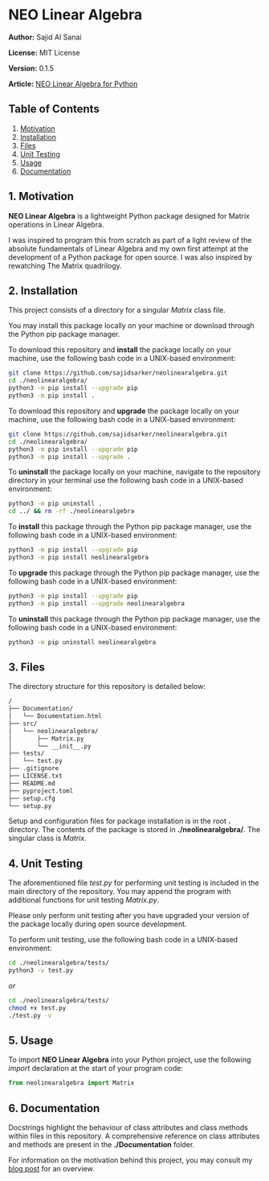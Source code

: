 # NEO Linear Algebra

**Author:** Sajid Al Sanai

**License:** MIT License

**Version:** 0.1.5

**Article:** [NEO Linear Algebra for Python](https://sajidsarker.github.io/2022/09/10/neo-linear-algebra-for-python.html)

## Table of Contents
1. [Motivation](https://github.com/sajidsarker/neolinearalgebra/blob/main/README.md#1-motivation)
2. [Installation](https://github.com/sajidsarker/neolinearalgebra/blob/main/README.md#2-installation)
3. [Files](https://github.com/sajidsarker/neolinearalgebra/blob/main/README.md#3-files)
4. [Unit Testing](https://github.com/sajidsarker/neolinearalgebra/blob/main/README.md#4-unit-testing)
5. [Usage](https://github.com/sajidsarker/neolinearalgebra/blob/main/README.md#5-usage)
6. [Documentation](https://github.com/sajidsarker/neolinearalgebra/blob/main/README.md#6-documentation)

## 1. Motivation

**NEO Linear Algebra** is a lightweight Python package designed for Matrix operations in Linear Algebra.

I was inspired to program this from scratch as part of a light review of the absolute fundamentals of Linear Algebra and my own first attempt at the development of a Python package for open source. I was also inspired by rewatching The Matrix quadrilogy.

## 2. Installation

This project consists of a directory for a singular *Matrix* class file.

You may install this package locally on your machine or download through the Python pip package manager.

To download this repository and **install** the package locally on your machine, use the following bash code in a UNIX-based environment:

```bash
git clone https://github.com/sajidsarker/neolinearalgebra.git
cd ./neolinearalgebra/
python3 -m pip install --upgrade pip
python3 -m pip install .
```

To download this repository and **upgrade** the package locally on your machine, use the following bash code in a UNIX-based environment:
```bash
git clone https://github.com/sajidsarker/neolinearalgebra.git
cd ./neolinearalgebra/
python3 -m pip install --upgrade pip
python3 -m pip install --upgrade .
```

To **uninstall** the package locally on your machine, navigate to the repository directory in your terminal use the following bash code in a UNIX-based environment:
```bash
python3 -m pip uninstall .
cd ../ && rm -rf ./neolinearalgebra
```

To **install** this package through the Python pip package manager, use the following bash code in a UNIX-based environment:

```bash
python3 -m pip install --upgrade pip
python3 -m pip install neolinearalgebra
```

To **upgrade** this package through the Python pip package manager, use the following bash code in a UNIX-based environment:

```bash
python3 -m pip install --upgrade pip
python3 -m pip install --upgrade neolinearalgebra
```

To **uninstall** this package through the Python pip package manager, use the following bash code in a UNIX-based environment:

```bash
python3 -m pip uninstall neolinearalgebra
```

## 3. Files

The directory structure for this repository is detailed below:

```bash
/
├── Documentation/
│   └── Documentation.html
├── src/
│   └── neolinearalgebra/
│       ├── Matrix.py
│       └── __init__.py
├── tests/
│   └── test.py
├── .gitignore
├── LICENSE.txt
├── README.md
├── pyproject.toml
├── setup.cfg
└── setup.py
```

Setup and configuration files for package installation is in the root **.** directory. The contents of the package is stored in **./neolinearalgebra/**. The singular class is *Matrix*.

## 4. Unit Testing

The aforementioned file *test.py* for performing unit testing is included in the main directory of the repository. You may append the program with additional functions for unit testing *Matrix.py*.

Please only perform unit testing after you have upgraded your version of the package locally during open source development.

To perform unit testing, use the following bash code in a UNIX-based environment:

```bash
cd ./neolinearalgebra/tests/
python3 -v test.py
```

*or*

```bash
cd ./neolinearalgebra/tests/
chmod +x test.py
./test.py -v
```

## 5. Usage

To import **NEO Linear Algebra** into your Python project, use the following *import* declaration at the start of your program code:

```python
from neolinearalgebra import Matrix
```

## 6. Documentation

Docstrings highlight the behaviour of class attributes and class methods within files in this repository. A comprehensive reference on class attributes and methods are present in the **./Documentation** folder.

For information on the motivation behind this project, you may consult my [blog post](https://sajidsarker.github.io/2022/09/10/neo-linear-algebra-for-python.html) for an overview.
